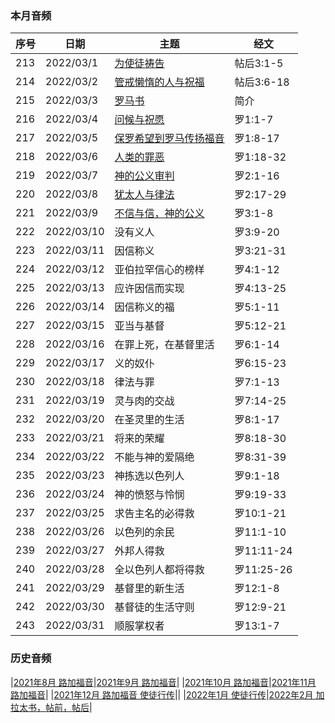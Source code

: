 
### 本月音频

|序号|日期|主题|经文|
|---|----|---|---|
|213|2022/03/1|[为使徒祷告](https://carmelbible.sgp1.digitaloceanspaces.com/202203/213.mp3)|帖后3:1-5|
|214|2022/03/2|[管戒懒惰的人与祝福](https://carmelbible.sgp1.digitaloceanspaces.com/202203/214.mp3)|帖后3:6-18|
|215|2022/03/3|[罗马书](https://carmelbible.sgp1.digitaloceanspaces.com/202203/215.mp3)|简介|
|216|2022/03/4|[问候与祝愿](https://carmelbible.sgp1.digitaloceanspaces.com/202203/216.mp3)|罗1:1-7|
|217|2022/03/5|[保罗希望到罗马传扬福音](https://carmelbible.sgp1.digitaloceanspaces.com/202203/217.mp3)|罗1:8-17|
|218|2022/03/6|[人类的罪恶](https://carmelbible.sgp1.digitaloceanspaces.com/202203/218.mp3)|罗1:18-32|
|219|2022/03/7|[神的公义审判](https://carmelbible.sgp1.digitaloceanspaces.com/202203/219.mp3)|罗2:1-16|
|220|2022/03/8|[犹太人与律法](https://carmelbible.sgp1.digitaloceanspaces.com/202203/220.mp3)|罗2:17-29|
|221|2022/03/9|[不信与信，神的公义](https://carmelbible.sgp1.digitaloceanspaces.com/202203/221.mp3)|罗3:1-8|
|222|2022/03/10|没有义人|罗3:9-20|
|223|2022/03/11|因信称义|罗3:21-31|
|224|2022/03/12|亚伯拉罕信心的榜样|罗4:1-12|
|225|2022/03/13|应许因信而实现|罗4:13-25|
|226|2022/03/14|因信称义的福|罗5:1-11|
|227|2022/03/15|亚当与基督|罗5:12-21|
|228|2022/03/16|在罪上死，在基督里活|罗6:1-14|
|229|2022/03/17|义的奴仆|罗6:15-23|
|230|2022/03/18|律法与罪|罗7:1-13|
|231|2022/03/19|灵与肉的交战|罗7:14-25|
|232|2022/03/20|在圣灵里的生活|罗8:1-17|
|233|2022/03/21|将来的荣耀|罗8:18-30|
|234|2022/03/22|不能与神的爱隔绝|罗8:31-39|
|235|2022/03/23|神拣选以色列人|罗9:1-18|
|236|2022/03/24|神的愤怒与怜悯|罗9:19-33|
|237|2022/03/25|求告主名的必得救|罗10:1-21|
|238|2022/03/26|以色列的余民|罗11:1-10|
|239|2022/03/27|外邦人得救|罗11:11-24|
|240|2022/03/28|全以色列人都将得救|罗11:25-26|
|241|2022/03/29|基督里的新生活|罗12:1-8|
|242|2022/03/30|基督徒的生活守则|罗12:9-21|
|243|2022/03/31|顺服掌权者|罗13:1-7|


### 历史音频

|[2021年8月 路加福音](202108)|[2021年9月 路加福音](202109)|
|[2021年10月 路加福音](202110)|[2021年11月 路加福音](202111)|
|[2021年12月 路加福音 使徒行传](202112)||
|[2022年1月 使徒行传](202201)|[2022年2月 加拉太书，帖前，帖后](202202)|
